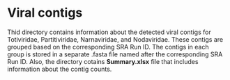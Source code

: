 # Viral contigs

Thid directory contains information about the detected viral contigs for Totiviridae, Partitiviridae, Narnaviridae, and Nodaviridae. These contigs are grouped based on the corresponding SRA Run ID. The contigs in each group is stored in a separate .fasta file named after the corresponding SRA Run ID.
Also, the directory cotains __Summary.xlsx__ file that includes information about the contig counts.
